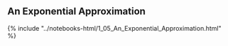 An Exponential Approximation
------

{% include "../notebooks-html/1_05_An_Exponential_Approximation.html" %}
